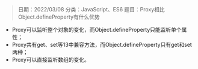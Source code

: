 > 日期：2022/03/08
分类：JavaScript、ES6
题目：Proxy相比Object.defineProperty有什么优势

- Proxy可以监听整个对象的变化，而Object.defineProperty只能监听单个属性；
- Proxy共有get、set等13中兼容方法，而Object.defineProperty只有get和set两种；
- Proxy可以直接监听数组的变化。

